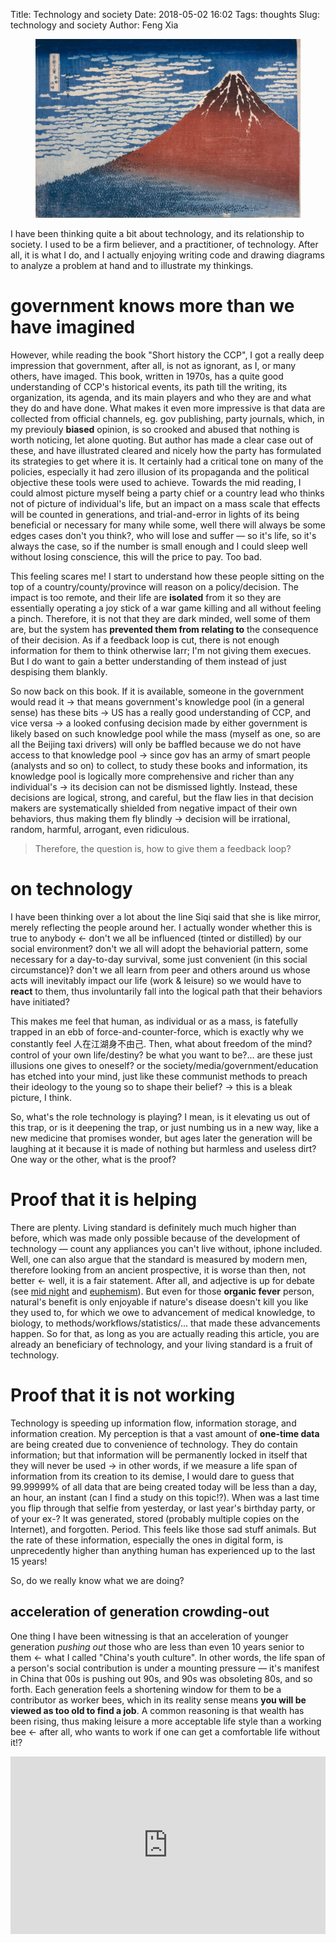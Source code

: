 Title: Technology and society
Date: 2018-05-02 16:02
Tags: thoughts
Slug: technology and society
Author: Feng Xia

<figure class="col s12">
  <img src="/images/fuji.jpg"/>
</figure>


I have been thinking quite a bit about technology, and its
relationship to society. I used to be a firm believer, and a
practitioner, of technology. After all, it is what I do, and I
actually enjoying writing code and drawing diagrams to analyze a
problem at hand and to illustrate my thinkings.

# government knows more than we have imagined

However, while reading the book "Short history the CCP", I got a
really deep impression that government, after all, is not as ignorant,
as I, or many others, have imaged. This book, written in 1970s, has a
quite good understanding of CCP's historical events, its path till the
writing, its organization, its agenda, and its main players and who
they are and what they do and have done. What makes it even more
impressive is that data are collected from official channels, eg. gov
publishing, party journals, which, in my previouly __biased__ opinion,
is so crooked and abused that nothing is worth noticing, let alone
quoting. But author has made a clear case out of these, and have
illustrated cleared and nicely how the party has formulated its
strategies to get where it is. It certainly had a critical tone on
many of the policies, especially it had zero illusion of its
propaganda and the political objective these tools were used to
achieve. Towards the mid reading, I could almost picture myself being
a party chief or a country lead who thinks not of picture of
individual's life, but an impact on a mass scale that effects will be
counted in generations, and trial-and-error in lights of its being
beneficial or necessary for many while some, well there will always be
some edges cases don't you think?, who will lose and suffer &mdash; so
it's life, so it's always the case, so if the number is small enough
and I could sleep well without losing conscience, this will the price
to pay. Too bad.


This feeling scares me! I start to understand how these people sitting
on the top of a country/county/province will reason on a
policy/decision. The impact is too remote, and their life are
**isolated** from it so they are essentially operating a joy stick of
a war game killing and all without feeling a pinch. Therefore, it is
not that they are dark minded, well some of them are, but the system
has **prevented them from relating to** the consequence of their
decision. As if a feedback loop is cut, there is not enough
information for them to think otherwise larr; I'm not giving them
execues. But I do want to gain a better understanding of them instead
of just despising them blankly.

So now back on this book. If it is available, someone in the
government would read it &rarr; that means government's knowledge pool
(in a general sense) has these bits &rarr; US has a really good
understanding of CCP, and vice versa &rarr; a looked confusing
decision made by either government is likely based on such knowledge
pool while the mass (myself as one, so are all the Beijing taxi
drivers) will only be baffled because we do not have access to that
knowledge pool &rarr; since gov has an army of smart people (analysts
and so on) to collect, to study these books and information, its
knowledge pool is logically more comprehensive and richer than any
individual's &rarr; its decision can not be dismissed
lightly. Instead, these decisions are logical, strong, and careful,
but the flaw lies in that decision makers are systematically shielded
from negative impact of their own behaviors, thus making them fly
blindly &rarr; decision will be irrational, random, harmful, arrogant,
even ridiculous.

> Therefore, the question is, how to give them a feedback loop?

# on technology

I have been thinking over a lot about the line Siqi said that she is
like mirror, merely reflecting the people around her. I actually
wonder whether this is true to anybody &larr; don't we all be
influenced (tinted or distilled) by our social environment?  don't we
all will adopt the behaviorial pattern, some necessary for a
day-to-day survival, some just convenient (in this social
circumstance)? don't we all learn from peer and others around us whose
acts will inevitably impact our life (work & leisure) so we would have
to **react** to them, thus involuntarily fall into the logical path
that their behaviors have initiated?

This makes me feel that human, as individual or as a mass, is
fatefully trapped in an ebb of force-and-counter-force, which is
exactly why we constantly feel 人在江湖身不由己. Then, what about
freedom of the mind? control of your own life/destiny? be what you
want to be?... are these just illusions one gives to oneself? or the
society/media/government/education has etched into your mind, just
like these communist methods to preach their ideology to the young so
to shape their belief? &rarr; this is a bleak picture, I think.

So, what's the role technology is playing? I mean, is it elevating us
out of this trap, or is it deepening the trap, or just numbing us in a
new way, like a new medicine that promises wonder, but ages later the
generation will be laughing at it because it is made of nothing but
harmless and useless dirt? One way or the other, what is the proof?

# Proof that it is helping

There are plenty. Living standard is definitely much much higher than
before, which was made only possible because of the development of
technology &mdash; count any appliances you can't live without, iphone
included. Well, one can also argue that the standard is measured by
modern men, therefore looking from an ancient prospective, it is worse
than then, not better &larr; well, it is a fair statement. After all,
and adjective is up for debate (see [mid night][1] and
[euphemism][2]). But even for those **organic fever** person,
natural's benefit is only enjoyable if nature's disease doesn't kill
you like they used to, for which we owe to advancement of medical
knowledge, to biology, to methods/workflows/statistics/... that made
these advancements happen. So for that, as long as you are actually
reading this article, you are already an beneficiary of technology,
and your living standard is a fruit of technology.

[1]: {filename}/thoughts/mid%20night.md
[2]: {filename}/thoughts/euphemism.md

# Proof that it is not working

Technology is speeding up information flow, information storage, and
information creation. My perception is that a vast amount of **one-time
data** are being created due to convenience of technology. They do
contain information; but that information will be permanently locked
in itself that they will never be used &rarr; in other words, if we
measure a life span of information from its creation to its demise, I
would dare to guess that 99.99999% of all data that are being created
today will be less than a day, an hour, an instant (can I find a study on
this topic!?). When was a last time you flip through that selfie from
yesterday, or last year's birthday party, or of your ex-? It was
generated, stored (probably multiple copies on the Internet), and
forgotten. Period. This feels like those sad stuff animals. But the
rate of these information, especially the ones in digital form, is
unprecedently higher than anything human has experienced up to the
last 15 years!

So, do we really know what we are doing?

## acceleration of generation crowding-out

One thing I have been witnessing is that an acceleration of younger
generation _pushing out_ those who are less than even 10 years senior
to them &larr; what I called "China's youth culture".  In other words,
the life span of a person's social contribution is under a mounting
pressure &mdash; it's manifest in China that 00s is pushing out 90s,
and 90s was obsoleting 80s, and so forth. Each generation feels a
shortening window for them to be a contributor as worker bees, which
in its reality sense means **you will be viewed as too old to find a
job**. A common reasoning is that wealth has been rising, thus making
leisure a more acceptable life style than a working bee &larr; after
all, who wants to work if one can get a comfortable life without it!?

<div class="center-block" style="max-width:854px">
  <div style="position:relative;height:0;padding-bottom:56.25%">
    <iframe src="https://embed.ted.com/talks/jared_diamond_how_societies_can_grow_old_better"
            width="854" height="480"
            style="position:absolute;left:0;top:0;width:100%;height:100%"
            frameborder="0"
            scrolling="no" allowfullscreen>
      
    </iframe>
  </div>
</div>

But the ["Grow old better"][3] by Jared Diamond has another point
&mdash; the Internet is now a repository of human knowledge. It
enables the young with access to information that were previously
unattainable unless you were privileged (priest) and old enough
(elders in a tribe).  Btw, they also operate those devices much better
than older generations. Therefore, they should legitimately feel
**empowered** and on par with senior peers. The competitive advantage
of an older generation lies in their **experience** &larr; gained by
internalizing these information and by practicing them (and failed
more times over time). But then, how many in that generation holds up
to that!? Few. Most people are not only lazy thinker, but lazy
practitioner &rarr; they hear, but hearing is not
listening. Therefore, new crops in their 20s are not only equipped
with the same information, but are hungrier (socially), cheaper
(financially), healthier, and can be over-worked without breaking down
or revolution. 


[3]: https://www.youtube.com/watch?v=yPGwA7t6bpI

As a captalist, whom would you pick?

## can information lead to democracy?

Another hope of technology is that information transparency brings
accountability, thus leaning towards democracy. It can be said that
Arab Spring and many others were exactly that. But then, there is the
GFW which we can conveniently blame for its backwardness.

But how about many poor/developing countries/continent whose
population has access to Youtube, but remained to be war plagued,
struggling with basic human needs!? Cambodia doesn't ban Youtube.  But
even those who own a phone are busy making ends meet, and thoughts of
self-education via these only resources have to be secondary at
best. 

And among rich countries, information is not too little, but too much.
Many of them are manufactured, manipulated, false, are skewing mass
opinion under the cover of data analysis, AI, or simply,
technology. If wealth of information is causal to a _good_ society,
then it is not showing its effect. Facebook falls into a fiasco of
Cambridge Analytics. Is it really wrong to piece together a _social
profile_ of a voter in technology so to influence his/her vote? After
all, didn't users give Facebook those data at the first place? and to
ask them draw a line within which their data CAN be used, are they
capable to describe, explain, let alone enforce!?

I used to think there is an arm race between computer technology
(cloud computing comes to mind) and evils like the GFW. I know for
sure technology side will win. But I was also thinking a free
information flow is good for everybody, and will bring enlightenment,
reasoning, you know, all the good stuff. But I am becoming more and
more pessimistic about this view now. 

The goal can be achieved:

1. Access to information.
2. Information is factual.
3. Reader will read this information.
4. S/he will internalize it (understands its meaning/intention).
5. S/he can learn from it.

... the more I'm writing down this list, the more I feel there is no
hope. The condition chain will break down as early as #2!

I don't know. Technology is the best thing we know so far. It's not a
wonder pill, not even a happy pill. It's a method better than
none. Maybe just focus on getting #1 done, and let human carry his own
fate from that point on.

God bless us all.


